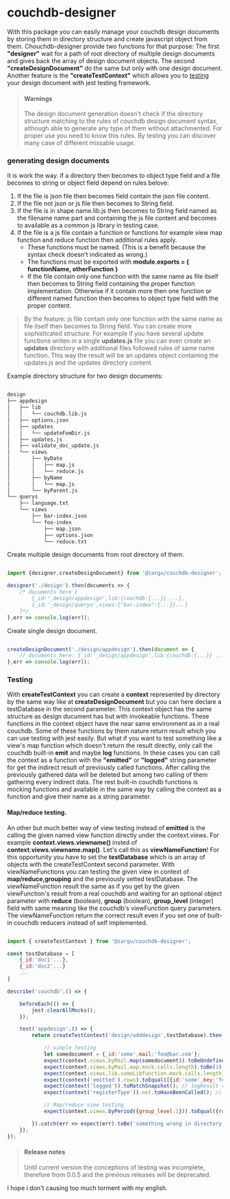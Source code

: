 # couchdb-designer

With this package you can easily manage your couchdb design documents by storing them in directory structure and create javascript object from them. Chouchdb-designer provide two functions for that purpose: The first **"designer"** wait for a path of root directory of multiple design documents and gives back the array of design document objects. The second **"createDesignDocument"** do the same but only with one design document. Another feature is the **"createTestContext"** which allows you to [testing](#Testing) your design document with jest testing framework.

>#### Warnings
>The design document generation doesn't check if the directory structure matching to the rules of couchdb design document syntax, although able to generate any type of them without attachmented. For proper use you need to know this rules. By testing you can discover many case of different missable usage.

### generating design documents

It is work the way. if a directory then becomes to object type field and a file becomes to string or object field depend on rules belove:
1. If the file is json file then becomes field contain the json file content.
2. If the file not json or js file then becomes to String field.
3. If the file is in shape name.lib.js then becomes to String field named as the filename name part and containing the js file content and becomes to available as a common js library in testing case.
4. If the file is a js file contain a function or functions for example view map function and reduce function then additional rules apply.
     - These functions must be named. (This is a benefit because the syntax check doesn't indicated as wrong.)
     - The functions must be exported with **module.exports = { functionName, otherFunction }**
     - If the file contain only one function with the same name as file itself then becomes to String field containing the proper function implementation. Otherwise if it contain more then one function or different named function then becomes to object type field with the proper content.

>By the feature: js file contain only one function with the same name as file itself then becomes to String field. You can create more sophisticated structure. For example if you have several update functions writen in a single **updates.js** file you can even create an **updates** directory with additional files followed rules of same name function. This way the result will be an updates object containing the updates.js and the updates directory content.

Example directory structure for two design documents:

```bash

design
├── appdesign
│   ├── lib
│   │   └── couchdb.lib.js
│   ├── options.json
│   ├── updates
│   │   └── updateFomDir.js
│   ├── updates.js
│   ├── validate_doc_update.js
│   └── views
│       ├── byDate
│       │   ├── map.js
│       │   └── reduce.js
│       ├── byName
│       │   └── map.js
│       └── byParent.js
└── querys
    ├── language.txt
    └── views
        ├── bar-index.json
        └── foo-index
            ├── map.json
            ├── options.json
            └── reduce.txt

```

Create multiple design documents from root directory of them.

```javascript

import {designer,createDesignDocument} from '@zargu/couchdb-designer';

designer('./design').then(documents => {
    /* documents here [
        {_id:'_design/appdesign',lib:{couchdb:{...}} ...},
        {_id:'_design/querys',views:{"bar-index":{...}}...}
    ]*/
},err => console.log(err));

```

Create single design document.

```javascript

createDesignDocument('./design/appdesign').then(document => {
    // documents here: {_id:'_design/appdesign',lib:{couchdb:{...}} ...}
},err => console.log(err));

```

### Testing ###

With **createTestContext** you can create a **context** represented by directory by the same way like at **createDesignDocument** but you can here declare a testDatabase in the second parameter. This context object has the same structure as design ducument has but with invokeable functions. These functions in the context object have the near same environment as in a real couchdb. Some of these functions by them nature return result which you can use testing with jest easily. But what if you want to test something like a view's map function which doesn't return the result directly, only call the couchdb built-in **emit** and maybe **log** functions. In these cases you can call the context as a function with the **"emitted"** or **"logged"** string parameter for get the indirect result of previously called functions. After calling the previously gathered data will be deleted but among two calling of them gathering every indirect data. The rest built-in couchdb functions is mocking functions and available in the same way by calling the context as a function and give their name as a string parameter.

#### Map/reduce testing.

An other but much better way of view testing instead of **emitted** is the calling the given named view function directly under the context.views. For example **context.views.viewname()** insted of **context.views.viewname.map()**. Let's call this as **viewNameFunction**! For this opportunity you have to set the **testDatabase** which is an array of objects with the createTestContext second parameter. With viewNameFunctions you can testing the given view in context of **map/reduce,grouping** and the previously setted testDatabase. The viewNameFunction result the same as if you get by the given viewFunction's result from a real couchdb and waiting for an optional object parameter with **reduce** (boolean), **group** (boolean), **group_level** (integer) field with same meaning like the couchdb's viewFunction query parameters. The viewNameFunction return the correct result even if you set one of built-in couchdb reducers instead of self implemented.



```javascript

import { createTestContext } from '@zargu/couchdb-designer';

const testDatabase = [
    {_id:'doc1'...},
    {_id:'doc2'...}
    ...
]

describe('couchdb',() => {

    beforeEach(() => {
        jest.clearAllMocks();
    });

    test('appdesign',() => {
        return createTestContext('design/adddesign',testDatabase).then(context => {

            // simple testing
            let somedocument = {_id:'some',mail:'foo@bar.com'};
            expect(context.views.byMail.map(somedocument)).toBeUndefined(); //have only indirect result in proper case.
            expect(context.views.byMail.map.mock.calls.length).toBe(1) // sure! byMail.map itself a mockFunction as well.
            expect(context.views.lib.someLibfunction.mock.calls.length).toBe(1); // byMail.map may invoke someLibfunction by require built-in.
            expect(context('emitted').rows).toEqual([{id:'some',key:'foo@bar.com',value:1}]);
            expect(context('logged')).toMatchSnapshot(); // logResult return multiline String of expected couchdb log.
            expect(context('registerType')).not.toHaveBeenCalled(); // built-in mockFunction

            // Map/reduce view testing
            expect(context.views.byPeriod({group_level:1})).toEqual({rows:[{key:[2021],value:234}]}) // the result depend on map,reduce,testDatabase

        }).catch(err => expect(err).toBe('something wrong in directory structure'));
    });
});

```

>#### Release notes
>Until current version the conceptions of testing was incomplete, therefore from 0.0.5 and the previous releases will be deprecated.

I hope i don't causing too much torment with my english. 